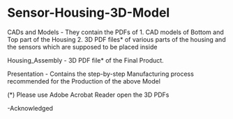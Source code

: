 # Sensor-Housing-3D-Model

CADs and Models -
   They contain the PDFs of 
      1. CAD models of Bottom and Top part of the Housing 
      2. 3D PDF files* of various parts of the housing and the sensors which are supposed to be placed inside

Housing_Assembly -
   3D PDF file* of the Final Product.

Presentation -
   Contains the step-by-step Manufacturing process recommended for the Production of the above Model


(*) Please use Adobe Acrobat Reader open the 3D PDFs


-Acknowledged 
